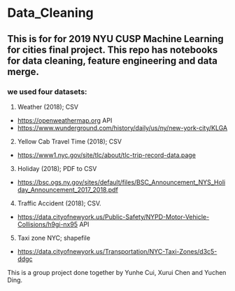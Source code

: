 # Data_Cleaning 
## This is for for 2019 NYU CUSP Machine Learning for cities final project. This repo has notebooks for data cleaning, feature engineering and data merge.   
### we used four datasets:  
1. Weather (2018); CSV  
  - https://openweathermap.org API
  - https://www.wunderground.com/history/daily/us/ny/new-york-city/KLGA
2. Yellow Cab Travel Time (2018); CSV 
  - https://www1.nyc.gov/site/tlc/about/tlc-trip-record-data.page
3. Holiday (2018); PDF to CSV  
  - https://bsc.ogs.ny.gov/sites/default/files/BSC_Announcement_NYS_Holiday_Announcement_2017_2018.pdf
4. Traffic Accident (2018); CSV. 
  - https://data.cityofnewyork.us/Public-Safety/NYPD-Motor-Vehicle-Collisions/h9gi-nx95 API
5. Taxi zone NYC; shapefile  
  - https://data.cityofnewyork.us/Transportation/NYC-Taxi-Zones/d3c5-ddgc
    
This is a group project done together by Yunhe Cui, Xurui Chen and Yuchen Ding. 
